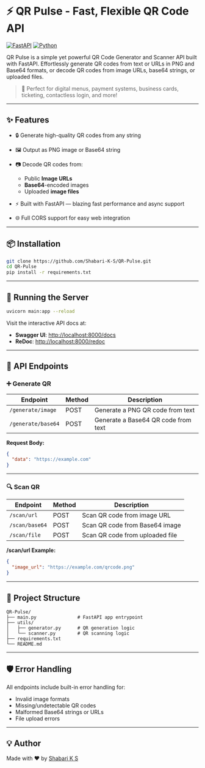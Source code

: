 # ⚡ QR Pulse - Fast, Flexible QR Code API

[![FastAPI](https://img.shields.io/badge/Built%20with-FastAPI-009688?style=for-the-badge\&logo=fastapi)](https://fastapi.tiangolo.com/)
[![Python](https://img.shields.io/badge/Python-3.11+-blue?style=for-the-badge\&logo=python)](https://www.python.org/)

QR Pulse is a simple yet powerful QR Code Generator and Scanner API built with FastAPI. Effortlessly generate QR codes from text or URLs in PNG and Base64 formats, or decode QR codes from image URLs, base64 strings, or uploaded files.

> 🚀 Perfect for digital menus, payment systems, business cards, ticketing, contactless login, and more!

---

## ✨ Features

* 🔒 Generate high-quality QR codes from any string
* 🖼️ Output as PNG image or Base64 string
* 📷 Decode QR codes from:

  * Public **Image URLs**
  * **Base64**-encoded images
  * Uploaded **image files**
* ⚡ Built with FastAPI — blazing fast performance and async support
* 🌐 Full CORS support for easy web integration

---

## 📦 Installation

```bash
git clone https://github.com/Shabari-K-S/QR-Pulse.git
cd QR-Pulse
pip install -r requirements.txt
```

---

## 🚀 Running the Server

```bash
uvicorn main:app --reload
```

Visit the interactive API docs at:

* **Swagger UI**: [http://localhost:8000/docs](http://localhost:8000/docs)
* **ReDoc**: [http://localhost:8000/redoc](http://localhost:8000/redoc)

---

## 📡 API Endpoints

### ➕ Generate QR

| Endpoint           | Method | Description                         |
| ------------------ | ------ | ----------------------------------- |
| `/generate/image`  | POST   | Generate a PNG QR code from text    |
| `/generate/base64` | POST   | Generate a Base64 QR code from text |

**Request Body:**

```json
{
  "data": "https://example.com"
}
```

---

### 🔍 Scan QR

| Endpoint       | Method | Description                     |
| -------------- | ------ | ------------------------------- |
| `/scan/url`    | POST   | Scan QR code from image URL     |
| `/scan/base64` | POST   | Scan QR code from Base64 image  |
| `/scan/file`   | POST   | Scan QR code from uploaded file |

**/scan/url Example:**

```json
{
  "image_url": "https://example.com/qrcode.png"
}
```

---

## 📂 Project Structure

```
QR-Pulse/
├── main.py               # FastAPI app entrypoint
├── utils/
│   ├── generator.py      # QR generation logic
│   └── scanner.py        # QR scanning logic
├── requirements.txt
└── README.md
```

---

## 🛡️ Error Handling

All endpoints include built-in error handling for:

* Invalid image formats
* Missing/undetectable QR codes
* Malformed Base64 strings or URLs
* File upload errors

---

## 💡 Author

Made with ❤️ by [Shabari K S](https://github.com/Shabari-K-S)

